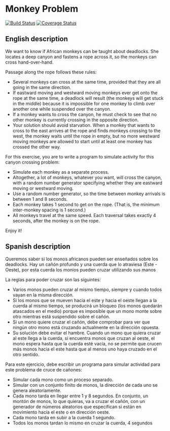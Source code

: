 # Monkey Problem

[![Build Status](https://travis-ci.org/fhuertas/monkey.svg?branch=master)](https://travis-ci.org/fhuertas/monkey)
[![Coverage Status](https://coveralls.io/repos/github/fhuertas/monkey/badge.svg?branch=feature%2Fstructure)](https://coveralls.io/github/fhuertas/monkey?branch=feature%2Fstructure)

## English description

We want to know if African monkeys can be taught about deadlocks. She locates a deep canyon and
fastens a rope across it, so the monkeys can cross hand-over-hand.

Passage along the rope follows these rules:

- Several monkeys can cross at the same time, provided that they are all going in the same
direction.
- If eastward moving and westward moving monkeys ever get onto the rope at the same time, a
deadlock will result (the monkeys will get stuck in the middle) because it is impossible for one
monkey to climb over another one while suspended over the canyon.
- If a monkey wants to cross the canyon, he must check to see that no other monkey is currently
crossing in the opposite direction.
- Your solution should avoid starvation. When a monkey that wants to cross to the east arrives at
the rope and finds monkeys crossing to the west, the monkey waits until the rope in empty, but
no more westward moving monkeys are allowed to start until at least one monkey has crossed
the other way.

For this exercise, you are to write a program to simulate activity for this canyon crossing problem:

- Simulate each monkey as a separate process.
- Altogether, a lot of monkeys, whatever you want, will cross the canyon, with a random number
generator specifying whether they are eastward moving or westward moving.
- Use a random number generator, so the time between monkey arrivals is between 1 and 8
seconds.
- Each monkey takes 1 second to get on the rope. (That is, the minimum inter-monkey spacing is
1 second.)
- All monkeys travel at the same speed. Each traversal takes exactly 4 seconds, after the monkey
is on the rope.

Enjoy it!

## Spanish description

Queremos saber si los monos africanos pueden ser enseñados sobre los deadlocks. Hay un cañón profundo y una cuerda que lo atraviesa (Este - Oeste), por esta cuerda los monios pueden cruzar utilizando sus manos

La reglas para poder cruzar son las siguintes:

- Varios monos pueden cruzar al mismo tiempo, siempre y cuando todos vayan en la misma dirección.
- Si los monos que se mueven hacia el este y hacia el oeste llegan a la cuerda al mismo tiempo, se producirá un bloqueo (los monos quedarán atascados en el medio) porque es imposible que un mono monte sobre otro mientras está suspendido sobre el cañón.
- Si un mono quiere cruzar el cañón, debe comprobar para ver que ningún otro mono está cruzando actualmente en la dirección opuesta.
- Su solución debe evitar el hambre. Cuando un mono que quiera cruzar al este llega a la cuerda, si encuentra monos que cruzan al oeste, el mono espera hasta que la cuerda esté vacía, no se permite que crucen más monos hacia el este hasta que al menos uno haya cruzado en el otro sentido.

Para este ejercicio, debe escribir un programa para simular actividad para este problema de cruce de cañones:

- Simular cada mono como un proceso separado.
- Simular con un conjunto finito de monos, la dirección de cada uno se genera aleatoriamente. 
- Cada mono tarda en llegar entre 1 y 8 segundos. En conjunto, un montón de monos, lo que quieras, va a cruzar el cañón, con un generador de números aleatorios que especifican si están en movimiento hacia el este o en dirección oeste.
- Cada mono tarda en subir a la cuerda 1 segundo. 
- Todos los monos tardan lo mismo en cruzar la cuerda, 4 segundos


